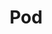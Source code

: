 ---
type: "module"
title: "Pod"
description: "Building blocks for running containers"
weight: 6
banner: "images/pod.png"
tags: [kubernetes,kubernetes-resources]
categories: "kubernetes"
level: "beginner"
---